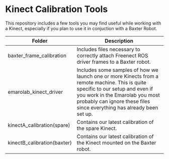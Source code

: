 # Kinect Calibration Tools

This repository includes a few tools you may find useful while working with a Kinect, especially if you plan to use it in conjuction with a Baxter Robot. 

| Folder | Description |
| ------ | ----------- |
| baxter\_frame\_calibration | Includes files necessary to correctly attach Freenect ROS driver frames to a Baxter robot. |
| emarolab\_kinect\_driver | Includes some samples of how we launch one or more Kinects from a remote machine. This is quite specific to our setup and even if you work in the Emarolab you most probably can ignore these files since everything has already been set up. |
| kinectA_calibration(spare) | Contains our latest calibration of the spare Kinect. |
| kinectB_calibration(baxter) | Contains our latest calibration of the Kinect mounted on the Baxter robot. |




